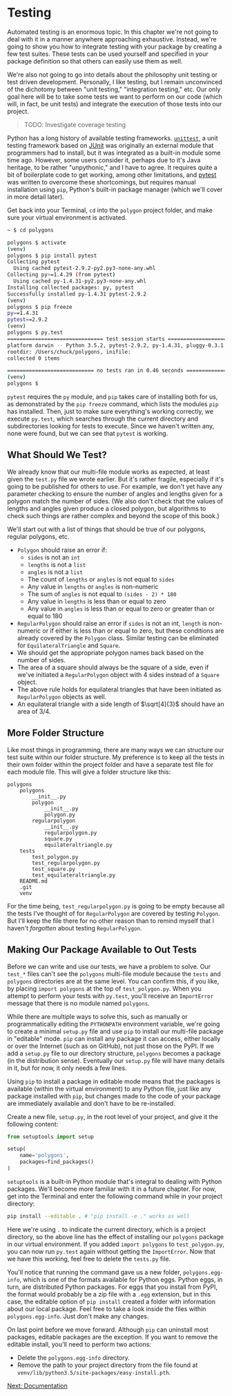 Testing
=======

Automated testing is an enormous topic. In this chapter we're not going to deal with it in a manner anywhere approaching exhaustive. Instead, we're going to show you how to integrate testing with your package by creating a few test suites. These tests can be used yourself and specified in your package definition so that others can easily use them as well.

We're also not going to go into details about the philosophy unit testing or test driven development. Personally, I like testing, but I remain unconvinced of the dichotomy between "unit testing," "integration testing," etc. Our only goal here will be to take some tests we want to perform on our code (which will, in fact, be unit tests) and integrate the execution of those tests into our project.

> TODO: Investigate coverage testing

Python has a long history of available testing frameworks. [`unittest`][4], a unit testing framework based on [JUnit][3] was originally an external module that programmers had to install, but it was integrated as a built-in module some time ago. However, some users consider it, perhaps due to it's Java heritage, to be rather "unpythonic," and I have to agree. It requires quite a bit of boilerplate code to get working, among other limitations, and [pytest][2] was written to overcome these shortcomings, but requires manual installation using `pip`, Python's built-in package manager (which we'll cover in more detail later).

Get back into your Terminal, `cd` into the `polygon` project folder, and make sure your virtual environment is activated.

```bash
~ $ cd polygons

polygons $ activate
(venv)
polygons $ pip install pytest
Collecting pytest
  Using cached pytest-2.9.2-py2.py3-none-any.whl
Collecting py>=1.4.29 (from pytest)
  Using cached py-1.4.31-py2.py3-none-any.whl
Installing collected packages: py, pytest
Successfully installed py-1.4.31 pytest-2.9.2
(venv)
polygons $ pip freeze
py==1.4.31
pytest==2.9.2
(venv)
polygons $ py.test
=============================== test session starts =================================
platform darwin -- Python 3.5.2, pytest-2.9.2, py-1.4.31, pluggy-0.3.1
rootdir: /Users/chuck/polygons, inifile: 
collected 0 items 

============================ no tests ran in 0.46 seconds ============================
(venv)
polygons $
```

`pytest` requires the `py` module, and `pip` takes care of installing both for us, as demonstrated by the `pip freeze` command, which lists the modules `pip` has installed. Then, just to make sure everything's working correctly, we execute `py.test`, which searches through the current directory and subdirectories looking for tests to execute. Since we haven't written any, none were found, but we can see that `pytest` is working.

What Should We Test?
--------------------

We already know that our multi-file module works as expected, at least given the `test.py` file we wrote earlier. But it's rather fragile, especially if it's going to be published for others to use. For example, we don't yet have any parameter checking to ensure the number of angles and lengths given for a polygon match the number of sides. (We also don't check that the values of lengths and angles given produce a closed polygon, but algorithms to check such things are rather complex and beyond the scope of this book.)

We'll start out with a list of things that should be true of our polygons, regular polygons, etc.

- `Polygon` should raise an error if:
    - `sides` is not an `int`
    - `lengths` is not a `list`
    - `angles` is not a `list`
    - The count of `lengths` or `angles` is not equal to `sides`
    - Any value in `lengths` or `angles` is non-numeric
    - The sum of `angles` is not equal to `(sides - 2) * 180`
    - Any value in `lengths` is less than or equal to zero
    - Any value in `angles` is less than or equal to zero or greater than or equal to 180
- `RegularPolygon` should raise an error if `sides` is not an int, `length` is non-numeric or if either is less than or equal to zero, but these conditions are already covered by the `Polygon` class. Similar testing can be eliminated for `EquilateralTriangle` and `Square`.
- We should get the appropriate polygon names back based on the number of sides.
- The area of a square should always be the square of a side, even if we've initiated a `RegularPolygon` object with 4 sides instead of a `Square` object.
- The above rule holds for equilateral triangles that have been initiated as `RegularPolygon` objects as well.
- An equilateral triangle with a side length of $\sqrt[4]{3}$ should have an area of $3/4$.

More Folder Structure
---------------------

Like most things in programming, there are many ways we can structure our test suite within our folder structure. My preference is to keep all the tests in their own folder within the project folder and have a separate test file for each module file. This will give a folder structure like this:

```
polygons
    polygons
        __init__.py
        polygon
            __init__.py
            polygon.py
        regularpolygon
            __init__.py
            regularpolygon.py
            square.py
            equilateraltriangle.py
    tests
        test_polygon.py
        test_regularpolygon.py
        test_square.py
        test_equilateraltriangle.py
    README.md
    .git
    venv
```

For the time being, `test_regularpolygon.py` is going to be empty because all the tests I've thought of for `RegularPolygon` are covered by testing `Polygon`. But I'll keep the file there for no other reason than to remind myself that I haven't *forgotten* about testing `RegularPolygon`.

Making Our Package Available to Out Tests
-----------------------------------------

Before we can write and use our tests, we have a problem to solve. Our `test_*` files can't see the `polygons` multi-file module because the `tests` and `polygons` directories are at the same level. You can confirm this, if you like, by placing `import polygons` at the top of `test_polygon.py`. When you attempt to perform your tests with `py.test`, you'll receive an `ImportError` message that there is no module named `polygons`.

While there are multiple ways to solve this, such as manually or programmatically editing the `PYTHONPATH` environment variable, we're going to create a minimal `setup.py` file and use `pip` to install our multi-file package in "editable" mode. `pip` can install any package it can access, either locally or over the Internet (such as on GitHub), not just those on the PyPI. If we add a `setup.py` file to our directory structure, `polygons` becomes a package (in the distribution sense). Eventually our `setup.py` file will have many details in it, but for now, it only needs a few lines.

Using `pip` to install a package in editable mode means that the packages is available (within the virtual environment) to any Python file, just like any package installed with `pip`, but changes made to the code of your package are immediately available and don't have to be re-installed.

Create a new file, `setup.py`, in the root level of your project, and give it the following content:

```python
from setuptools import setup

setup(
    name='polygons',
    packages=find_packages()
)
```

`setuptools` is a built-in Python module that's integral to dealing with Python packages. We'll become more familiar with it in a future chapter. For now, get into the Terminal and enter the following command while in your project directory:

```bash
pip install --editable . # "pip install -e ." works as well
```

Here we're using `.` to indicate the current directory, which is a project directory, so the above line has the effect of installing our `polygons` package in our virtual environment. If you added `import polygons` to `test_polygon.py`, you can now run `py.test` again without getting the `ImportError`. Now that we have this working, feel free to delete the `tests.py` file.

You'll notice that running the command gave us a new folder, `polygons.egg-info`, which is one of the formats available for Python eggs. Python eggs, in turn, are distributed Python packages. For eggs that you install from PyPI, the format would probably be a zip file with a `.egg` extension, but in this case, the editable option of `pip install` created a folder with information about our local package. Feel free to take a look inside the files within `polygons.egg-info`. Just don't make any changes.

On last point before we move forward. Although `pip` can uninstall most packages, editable packages are the exception. If you want to remove the editable install, you'll need to perform two actions:

- Delete the `polygons.egg-info` directory.
- Remove the path to your project directory from the file found at `venv/lib/python3.5/site-packages/easy-install.pth`.

[Next: Documentation][1]

[1]: ch_05_docs.md 'Chapter 5: Documentation'
[2]: http://doc.pytest.org/en/latest/index.html 'pytest'
[3]: http://junit.org/junit4/ 'JUnit'
[4]: https://docs.python.org/3/library/unittest.html 'unittest'

<!--
REF: https://schettino72.wordpress.com/2008/01/19/11/
REF: http://doc.pytest.org/en/latest/example/pythoncollection.html
REF: https://packaging.python.org/distributing/
REF: https://setuptools.readthedocs.io/en/latest/setuptools.html#development-mode
REF: http://www.siafoo.net/article/77#install-vs-develop
REF: https://wiki.python.org/moin/PythonPackagingTerminology
-->
